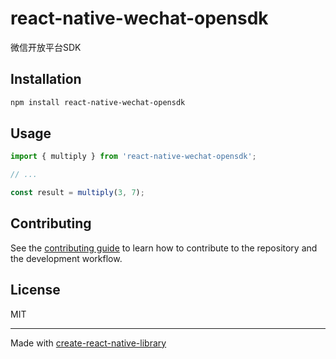 # react-native-wechat-opensdk

微信开放平台SDK

## Installation


```sh
npm install react-native-wechat-opensdk
```


## Usage


```js
import { multiply } from 'react-native-wechat-opensdk';

// ...

const result = multiply(3, 7);
```


## Contributing

See the [contributing guide](CONTRIBUTING.md) to learn how to contribute to the repository and the development workflow.

## License

MIT

---

Made with [create-react-native-library](https://github.com/callstack/react-native-builder-bob)
